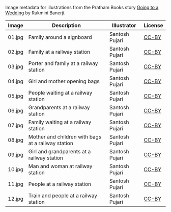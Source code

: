 Image metadata for illustrations from the Pratham Books story [Going to a Wedding](https://storyweaver.org.in/stories/141-going-to-a-wedding) by Rukmini Banerji.

Image | Description | Illustrator | License
----- | ----------- | ----------- | -------
01.jpg | Family around a signboard | Santosh Pujari | [CC-BY](https://creativecommons.org/licenses/by/4.0/)
02.jpg | Family at a railway station | Santosh Pujari | [CC-BY](https://creativecommons.org/licenses/by/4.0/)
03.jpg | Porter and family at a railway station | Santosh Pujari | [CC-BY](https://creativecommons.org/licenses/by/4.0/)
04.jpg | Girl and mother opening bags | Santosh Pujari | [CC-BY](https://creativecommons.org/licenses/by/4.0/)
05.jpg | People waiting at a railway station | Santosh Pujari | [CC-BY](https://creativecommons.org/licenses/by/4.0/)
06.jpg | Grandparents at a railway station | Santosh Pujari | [CC-BY](https://creativecommons.org/licenses/by/4.0/)
07.jpg | Family waiting at a railway station | Santosh Pujari | [CC-BY](https://creativecommons.org/licenses/by/4.0/)
08.jpg | Mother and children with bags at a railway station | Santosh Pujari | [CC-BY](https://creativecommons.org/licenses/by/4.0/)
09.jpg | Girl and grandparents at a railway station | Santosh Pujari | [CC-BY](https://creativecommons.org/licenses/by/4.0/)
10.jpg | Man and woman at railway station | Santosh Pujari | [CC-BY](https://creativecommons.org/licenses/by/4.0/)
11.jpg | People at a railway station | Santosh Pujari | [CC-BY](https://creativecommons.org/licenses/by/4.0/)
12.jpg | Train and people at a railway station | Santosh Pujari | [CC-BY](https://creativecommons.org/licenses/by/4.0/)
